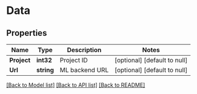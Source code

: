 # Data

## Properties
Name | Type | Description | Notes
------------ | ------------- | ------------- | -------------
**Project** | **int32** | Project ID | [optional] [default to null]
**Url** | **string** | ML backend URL | [optional] [default to null]

[[Back to Model list]](../README.md#documentation-for-models) [[Back to API list]](../README.md#documentation-for-api-endpoints) [[Back to README]](../README.md)


